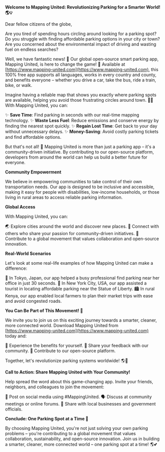 **Welcome to Mapping United: Revolutionizing Parking for a Smarter World! 🌎💡**

Dear fellow citizens of the globe,

Are you tired of spending hours circling around looking for a parking spot? Do you struggle with finding affordable parking options in your city or town? Are you concerned about the environmental impact of driving and wasting fuel on endless searches? 

Well, we have fantastic news! 🎉 Our global open-source smart parking app, Mapping United, is here to change the game! 💪 Available at [https://www.mapping-united.com](https://www.mapping-united.com), this 100% free app supports all languages, works in every country and county, and benefits everyone – whether you drive a car, take the bus, ride a train, bike, or walk.

Imagine having a reliable map that shows you exactly where parking spots are available, helping you avoid those frustrating circles around town. 🚗💨 With Mapping United, you can:

✨ **Save Time**: Find parking in seconds with our real-time mapping technology.
✨ **Waste Less Fuel**: Reduce emissions and conserve energy by finding the nearest spot quickly.
✨ **Regain Lost Time**: Get back to your day without unnecessary delays.
✨ **Money-Saving**: Avoid costly parking tickets and find affordable options.

But that's not all! 🤝 Mapping United is more than just a parking app – it's a community-driven initiative. By contributing to our open-source platform, developers from around the world can help us build a better future for everyone.

**Community Empowerment**

We believe in empowering communities to take control of their own transportation needs. Our app is designed to be inclusive and accessible, making it easy for people with disabilities, low-income households, or those living in rural areas to access reliable parking information.

**Global Access**

With Mapping United, you can:

🌏 Explore cities around the world and discover new places.
💬 Connect with others who share your passion for community-driven initiatives.
👥 Contribute to a global movement that values collaboration and open-source innovation.

**Real-World Scenarios**

Let's look at some real-life examples of how Mapping United can make a difference:

🌃 In Tokyo, Japan, our app helped a busy professional find parking near her office in just 30 seconds.
🚂 In New York City, USA, our app assisted a tourist in locating affordable parking near the Statue of Liberty.
🏙️ In rural Kenya, our app enabled local farmers to plan their market trips with ease and avoid congested roads.

**You Can Be Part of This Movement! 🌟**

We invite you to join us on this exciting journey towards a smarter, cleaner, more connected world. Download Mapping United from [https://www.mapping-united.com](https://www.mapping-united.com) today and:

📲 Experience the benefits for yourself.
💬 Share your feedback with our community.
🤝 Contribute to our open-source platform.

Together, let's revolutionize parking systems worldwide! 🌎💪

**Call to Action: Share Mapping United with Your Community!**

Help spread the word about this game-changing app. Invite your friends, neighbors, and colleagues to join the movement:

📣 Post on social media using #MappingUnited.
🗣️ Discuss at community meetings or online forums.
📨 Share with local businesses and government officials.

**Conclude: One Parking Spot at a Time 🌟**

By choosing Mapping United, you're not just solving your own parking problems – you're contributing to a global movement that values collaboration, sustainability, and open-source innovation. Join us in building a smarter, cleaner, more connected world – one parking spot at a time! 🌎💕